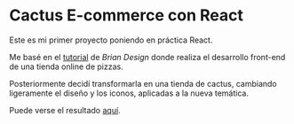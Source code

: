 # Cactus E-commerce con React

Este es mi primer proyecto poniendo en práctica React. 

Me basé en el [tutorial](https://www.youtube.com/watch?v=GlROncAX4XI&t=1296s&ab_channel=BrianDesign) de _Brian Design_ donde realiza el desarrollo front-end de una tienda online de pizzas.

Posteriormente decidí transformarla en una tienda de cactus, cambiando ligeramente el diseño y los iconos, aplicadas a la nueva temática.

Puede verse el resultado [aquí](https://cactus-life-react.netlify.app/).

